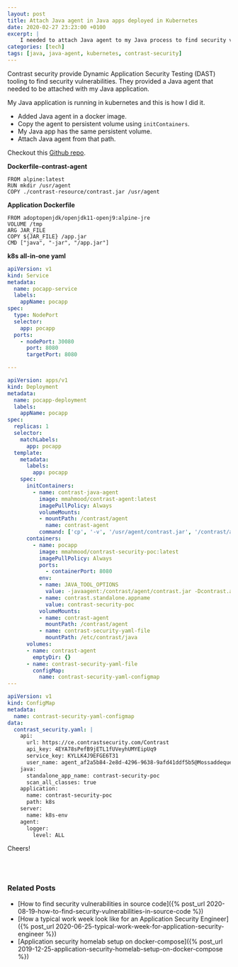 ```yaml
---
layout: post
title: Attach Java agent in Java apps deployed in Kubernetes
date: 2020-02-27 23:23:00 +0100
excerpt: |
    I needed to attach Java agent to my Java process to find security vulnerabilities. App is running in k8s and this is how I did it.
categories: [tech]
tags: [java, java-agent, kubernetes, contrast-security]
---
```


Contrast security provide Dynamic Application Security Testing (DAST) tooling to find security vulnerabilities. They provided a Java agent that needed to be attached with my Java application.

My Java application is running in kubernetes and this is how I did it.
- Added Java agent in a docker image.
- Copy the agent to persistent volume using `initContainers`.
- My Java app has the same persistent volume.
- Attach Java agent from that path.


Checkout this [Github repo](https://github.com/mmahmoodictbd/contrast-security-poc).

**Dockerfile-contrast-agent**
```
FROM alpine:latest
RUN mkdir /usr/agent
COPY ./contrast-resource/contrast.jar /usr/agent
```

**Application Dockerfile**
```
FROM adoptopenjdk/openjdk11-openj9:alpine-jre
VOLUME /tmp
ARG JAR_FILE
COPY ${JAR_FILE} /app.jar
CMD ["java", "-jar", "/app.jar"]
```

**k8s all-in-one yaml**
```yaml
apiVersion: v1
kind: Service
metadata:
  name: pocapp-service
  labels:
    appName: pocapp
spec:
  type: NodePort
  selector:
    app: pocapp
  ports:
    - nodePort: 30080
      port: 8080
      targetPort: 8080

---

apiVersion: apps/v1
kind: Deployment
metadata:
  name: pocapp-deployment
  labels:
    appName: pocapp
spec:
  replicas: 1
  selector:
    matchLabels:
      app: pocapp
  template:
    metadata:
      labels:
        app: pocapp
    spec:
      initContainers:
        - name: contrast-java-agent
          image: mmahmood/contrast-agent:latest
          imagePullPolicy: Always
          volumeMounts:
          - mountPath: /contrast/agent
            name: contrast-agent
          command: ['cp', '-v', '/usr/agent/contrast.jar', '/contrast/agent']
      containers:
        - name: pocapp
          image: mmahmood/contrast-security-poc:latest
          imagePullPolicy: Always
          ports:
            - containerPort: 8080
          env:
          - name: JAVA_TOOL_OPTIONS
            value: -javaagent:/contrast/agent/contrast.jar -Dcontrast.application.name=contrast-security-poc -Dcontrast.rootapp=contrast-security-poc
          - name: contrast.standalone.appname
            value: contrast-security-poc
          volumeMounts:
          - name: contrast-agent
            mountPath: /contrast/agent
          - name: contrast-security-yaml-file
            mountPath: /etc/contrast/java
      volumes:
      - name: contrast-agent
        emptyDir: {}
      - name: contrast-security-yaml-file
        configMap:
          name: contrast-security-yaml-configmap
---

apiVersion: v1
kind: ConfigMap
metadata:
  name: contrast-security-yaml-configmap
data:
  contrast_security.yaml: |
    api:
      url: https://ce.contrastsecurity.com/Contrast
      api_key: 4EYA78sPefB9jETL1fUVeyhUMYEipUq9
      service_key: KYLLK4J9EFGE6T31
      user_name: agent_af2a5b84-2e8d-4296-9638-9afd41ddf5b5@MossaddequesOrg
    java:
      standalone_app_name: contrast-security-poc
      scan_all_classes: true
    application:
      name: contrast-security-poc
      path: k8s
    server:
      name: k8s-env
    agent:
      logger:
        level: ALL
```

Cheers!

<br/>
<br/>

### Related Posts
- [How to find security vulnerabilities in source code]({% post_url 2020-08-19-how-to-find-security-vulnerabilities-in-source-code %})
- [How a typical work week look like for an Application Security Engineer]({% post_url 2020-06-25-typical-work-week-for-application-security-engineer %})
- [Application security homelab setup on docker-compose]({% post_url 2019-12-25-application-security-homelab-setup-on-docker-compose %})